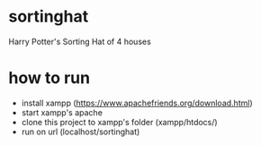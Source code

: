 # sortinghat
Harry Potter's Sorting Hat of 4 houses

# how to run
- install xampp (https://www.apachefriends.org/download.html)
- start xampp's apache
- clone this project to xampp's folder (xampp/htdocs/)
- run on url (localhost/sortinghat)